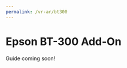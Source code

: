 ```yaml
---
permalink: /vr-ar/bt300
---
```


# Epson BT-300 Add-On
Guide coming soon!

<v-img :src="require('../media/vr-ar/imgs/epsonbt300.png')"></v-img>